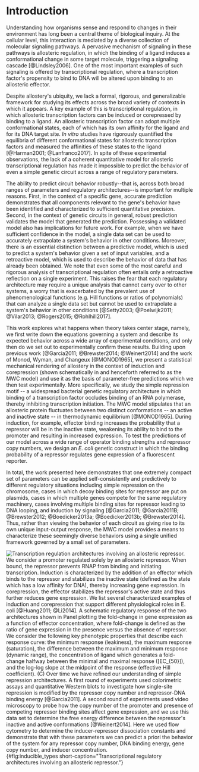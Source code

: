 # Introduction 

Understanding how organisms sense and respond to changes in their environment
has long been a central theme of biological inquiry. At the cellular level, this
interaction is mediated by a diverse collection of molecular signaling pathways.
A pervasive mechanism of signaling in these pathways is allosteric regulation,
in which the binding of a ligand induces a conformational change in some target
molecule, triggering a signaling cascade [@Lindsley2006]. One of the most
important examples of such signaling is offered by transcriptional regulation,
where a transcription factor's propensity to bind to DNA will be altered upon
binding to an allosteric effector.

Despite allostery's ubiquity, we lack a formal, rigorous, and generalizable
framework for studying its effects across the broad variety of contexts in which
it appears. A key example of this is transcriptional regulation, in which
allosteric transcription factors can be induced or corepressed by binding to a
ligand. An allosteric transcription factor can adopt multiple conformational
states, each of which has its own affinity for the ligand and for its DNA target
site. *In vitro* studies have rigorously quantified the equilibria of different
conformational states for allosteric transcription factors and measured the
affinities of these states to the ligand [@Harman2001; @Lanfranco2017]. In spite
of these experimental observations, the lack of a coherent quantitative model
for allosteric transcriptional regulation has made it impossible to predict the
behavior of even a simple genetic circuit across a range of regulatory
parameters.

The ability to predict circuit behavior robustly--that is, across both broad
ranges of parameters and regulatory architectures--is important for multiple
reasons. First, in the context of a specific gene, accurate prediction
demonstrates that all components relevant to the gene's behavior have been
identified and characterized to sufficient quantitative precision. Second, in
the context of genetic circuits in general, robust prediction validates the
model that generated the prediction. Possessing a validated model also has
implications for future work. For example, when we have sufficient confidence in
the model, a single data set can be used to accurately extrapolate a system's
behavior in other conditions. Moreover, there is an essential distinction
between a predictive model, which is used to predict a system's behavior given a
set of input variables, and a retroactive model, which is used to describe the
behavior of data that has already been obtained. We note that even some of the
most careful and rigorous analysis of transcriptional regulation often entails
only a retroactive reflection on a single experiment. This raises the fear that
each regulatory architecture may require a unique analysis that cannot carry
over to other systems, a worry that is exacerbated by the prevalent use of
phenomenological functions (e.g. Hill functions or ratios of polynomials) that
can analyze a single data set but cannot be used to extrapolate a system's
behavior in other conditions [@Setty2003; @Poelwijk2011; @Vilar2013;
@Rogers2015; @Rohlhill2017].

This work explores what happens when theory takes center stage, namely, we first
write down the equations governing a system and describe its expected behavior
across a wide array of experimental conditions, and only then do we set out to
experimentally confirm these results. Building upon previous work [@Garcia2011;
@Brewster2014; @Weinert2014] and the work of Monod, Wyman, and Changeux
[@MONOD1965], we present a statistical mechanical rendering of allostery in the
context of induction and corepression (shown schematically in and henceforth
referred to as the MWC model) and use it as the basis of parameter-free
predictions which we then test experimentally. More specifically, we study the
simple repression motif -- a widespread bacterial genetic regulatory
architecture in which binding of a transcription factor occludes binding of an
RNA polymerase, thereby inhibiting transcription initiation. The MWC model
stipulates that an allosteric protein fluctuates between two distinct
conformations -- an active and inactive state -- in thermodynamic equilibrium
[@MONOD1965]. During induction, for example, effector binding increases the
probability that a repressor will be in the inactive state, weakening its
ability to bind to the promoter and resulting in increased expression. To test
the predictions of our model across a wide range of operator binding strengths
and repressor copy numbers, we design an *E. coli* genetic construct in which
the binding probability of a repressor regulates gene expression of a
fluorescent reporter.

In total, the work presented here demonstrates that one extremely compact set of
parameters can be applied self-consistently and predictively to different
regulatory situations including simple repression on the chromosome, cases in
which decoy binding sites for repressor are put on plasmids, cases in which
multiple genes compete for the same regulatory machinery, cases involving
multiple binding sites for repressor leading to DNA looping, and induction by
signaling [@Garcia2011; @Garcia2011B; @Brewster2012; @Boedicker2013a;
@Boedicker2013b; @Brewster2014]. Thus, rather than viewing the behavior of each
circuit as giving rise to its own unique input-output response, the MWC model
provides a means to characterize these seemingly diverse behaviors using a
single unified framework governed by a small set of parameters.

![**Transcription regulation architectures involving an allosteric repressor.**
We consider a promoter regulated solely by an allosteric repressor. When bound,
the repressor prevents RNAP from binding and initiating transcription. Induction
is characterized by the addition of an effector which binds to the repressor and
stabilizes the inactive state (defined as the state which has a low affinity for
DNA), thereby increasing gene expression. In corepression, the effector
stabilizes the repressor's active state and thus further reduces gene
expression. We list several characterized examples of induction and corepression
that support different physiological roles in *E. coli* [@Huang2011; @Li2014]. A
schematic regulatory response of the two architectures shown in Panel plotting
the fold-change in gene expression as a function of effector concentration,
where fold-change is defined as the ratio of gene expression in the presence
versus the absence of repressor. We consider the following key phenotypic
properties that describe each response curve: the minimum response (leakiness),
the maximum response (saturation), the difference between the maximum and
minimum response (dynamic range), the concentration of ligand which generates a
fold-change halfway between the minimal and maximal response ($[EC_{50}]$), and
the log-log slope at the midpoint of the response (effective Hill coefficient).
(C) Over time we have refined our understanding of simple repression
architectures. A first round of experiments used colorimetric assays and
quantitative Western blots to investigate how single-site repression is modified
by the repressor copy number and repressor-DNA binding energy [@Garcia2011]. A
second round of experiments used video microscopy to probe how the copy number
of the promoter and presence of competing repressor binding sites affect gene
expression, and we use this data set to determine the free energy difference
between the repressor's inactive and active conformations [@Weinert2014]. Here
we used flow cytometry to determine the inducer-repressor dissociation constants
and demonstrate that with these parameters we can predict *a priori* the
behavior of the system for any repressor copy number, DNA binding energy, gene
copy number, and inducer
concentration.](ch2_fig01){#fig:inducible_types short-caption="Transcriptional
regulatory architectures involving an allosteric repressor."}
